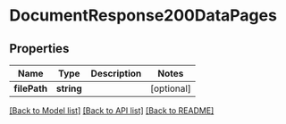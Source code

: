 # DocumentResponse200DataPages

## Properties
Name | Type | Description | Notes
------------ | ------------- | ------------- | -------------
**filePath** | **string** |  | [optional] 

[[Back to Model list]](../../README.md#documentation-for-models) [[Back to API list]](../../README.md#documentation-for-api-endpoints) [[Back to README]](../../README.md)

